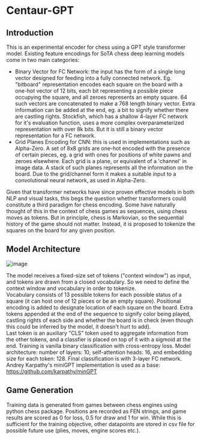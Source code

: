 # Centaur-GPT
## Introduction
This is an experimental encoder for chess using a GPT style transformer model.
Existing feature encodings for SoTA chess deep learning models come in two main categories:  
- Binary Vector for FC Network: the input has the form of a single long vector designed for feeding into a fully connected network. Eg. "bitboard" representation encodes each square on the board with a one-hot vector of 12 bits, each bit representing a possible piece occupying the square, and all zeroes represents an empty square. 64 such vectors are concatenated to make a 768 length binary vector. Extra information can be added at the end, eg. a bit to signify whether there are castling rights. Stockfish, which has a shallow 4-layer FC network for it's evaluation function, uses a more complex overparameterized representation with over 8k bits. But it is still a binary vector representation for a FC network.
- Grid Planes Encoding for CNN: this is used in implementations such as Alpha-Zero. A set of 8x8 grids are one-hot encoded with the presence of certain pieces, eg. a grid with ones for positions of white pawns and zeroes elsewhere. Each grid is a plane, or equivalent of a 'channel' in image data. A stack of such planes represents all the information on the board. Due to the grid/channel form it makes a suitable input to a convolutional neural network, as used in Alpha-Zero.  

Given that transformer networks have since proven effective models in both NLP and visual tasks, this begs the question whether transformers could constitute a third paradigm for chess encoding.
Some have naturally thought of this in the context of chess games as sequences, using chess moves as tokens. But in principle, chess is Markovian, so the sequential history of the game should not matter. Instead, it is proposed to tokenize the squares on the board for any given position. 

## Model Architecture
![image](https://github.com/ReserveJudgement/Chess-GPT/assets/150562945/101224f5-a510-453f-857a-e4b7068b14d4)

The model receives a fixed-size set of tokens ("context window") as input, and tokens are drawn from a closed vocabulary. So we need to define the context window and vocabulary in order to tokenize.  
Vocabulary consists of 13 possible tokens for each possible status of a square (it can host one of 12 pieces or be an empty square). Positional encoding is added to designate location of each square on the board. Extra tokens appended at the end of the sequence to signify color being played, castling rights of each side and whether the board is in check (even though this could be inferred by the model, it doesn't hurt to add).  
Last token is an auxiliary "CLS" token used to aggregate information from the other tokens, and a classfier is placed on top of it with a sigmoid at the end.
Training is vanilla binary classification with cross-entropy loss.
Model architecture: number of layers: 10, self-attention heads: 16, and embedding size for each token: 128. Final classification is with 3-layer FC network.
Andrey Karpathy's miniGPT implementation is used as a base: https://github.com/karpathy/minGPT  

## Game Generation
Training data is generated from games between chess engines using python chess package. Positions are recorded as FEN strings, and game results are scored as 0 for loss, 0.5 for draw and 1 for win. While this is sufficient for the training objective, other datapoints are stored in csv file for possible future use (plies, moves, engine scores etc.).  

